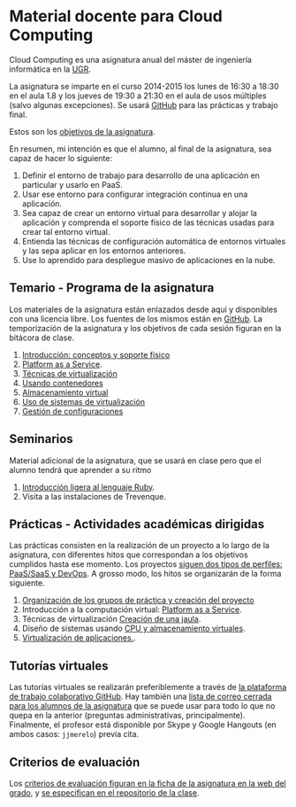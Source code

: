 Material docente para Cloud Computing
==

Cloud Computing es una asignatura anual del máster de ingeniería informática en la [UGR](http://www.ugr.es).

La asignatura se imparte en el curso 2014-2015 los lunes de 16:30 a
18:30 en el aula 1.8 y los jueves de 19:30 a 21:30 en el aula de usos múltiples (salvo algunas excepciones). Se usará [GitHub](http://github.com) para las prácticas y trabajo final.

Estos son los [objetivos de la asignatura](documentos/objetivos.md).

En resumen, mi intención es que el alumno, al final de la asignatura, sea capaz de hacer lo siguiente:

1. Definir el entorno de trabajo para desarrollo de una aplicación en particular y usarlo en PaaS.
2. Usar ese entorno para configurar integración continua en una aplicación.
3. Sea capaz de crear un entorno virtual para desarrollar y alojar la aplicación y comprenda el soporte físico de las técnicas usadas para crear tal entorno virtual.
4. Entienda las técnicas de configuración automática de entornos virtuales y las sepa aplicar en los entornos anteriores.
5. Use lo aprendido para despliegue masivo de aplicaciones en la nube. 

Temario - Programa de la asignatura
------------------------------------------------------

Los materiales de la asignatura están enlazados desde aquí y
disponibles con una licencia libre. Los fuentes de los mismos están en
[GitHub](http://github.com/JJ/CC). La
temporización de la asignatura y los objetivos de cada sesión figuran en la bitácora de clase.

1. [Introducción: conceptos y soporte físico](documentos/temas/Intro_concepto_y_soporte_fisico.md)
2. [Platform as a Service](documentos/temas/PaaS.md).
2. [Técnicas de virtualización](documentos/temas/Tecnicas_de_virtualizacion.md)
3. [Usando contenedores](documentos/temas/Contenedores.md)
4. [Almacenamiento virtual](documentos/temas/Almacenamiento.md)
5. [Uso de sistemas de virtualización](documentos/temas/Uso_de_sistemas.md)
6. [Gestión de configuraciones](documentos/temas/Gestion_de_configuraciones.md)

Seminarios
---------------

Material adicional de la asignatura, que se usará en clase pero que el
alumno tendrá que aprender a su ritmo

1. [Introducción ligera al lenguaje Ruby](documentos/seminarios/ruby.md). 
2. Visita a las instalaciones de Trevenque.


Prácticas - Actividades académicas dirigidas
-------------

Las prácticas consisten en la realización de un proyecto a lo largo de la asignatura, con diferentes hitos que correspondan a los objetivos cumplidos hasta ese momento. Los proyectos [siguen dos tipos de perfiles: PaaS/SaaS y DevOps](documentos/practicas/README.md). A grosso modo, los hitos se organizarán de la forma siguiente.

1. [Organización de los grupos de práctica y creación del proyecto](documentos/practicas/1.Infraestructura.md)
2. Introducción a la computación virtual: [Platform as a Service](documentos/practicas/1.PaaS.md).
2. Técnicas de virtualización [Creación de una jaula](documentos/practicas/2.Jaula.md).
3. Diseño de sistemas usando [CPU y almacenamiento virtuales](documentos/practicas/3.MV.md).
4. [Virtualización de aplicaciones.](documentos/practicas/4.Aplicaciones.md).

Tutorías virtuales
----

Las tutorías virtuales se realizarán preferiblemente a través de
[la plataforma de trabajo colaborativo GitHub](https://github.com/JJ/GII-2014/issues?state=open). Hay
también una
[lista de correo cerrada para los alumnos de la asignatura](https://groups.google.com/forum/#!forum/iv-ugr-2014)
que se puede usar para todo lo que no quepa en la anterior (preguntas
administrativas, principalmente). Finalmente, el profesor está
disponible por Skype y Google Hangouts (en ambos casos: `jjmerelo`)
previa cita.

Criterios de evaluación
---

Los
[criterios de evaluación figuran en la ficha de la asignatura en la web del grado](http://grados.ugr.es/informatica/pages/infoacademica/guias_docentes/espti/infraestructuravirtual),
y
[se especifican en el repositorio de la clase](https://github.com/mgarenas/CloudComputing/blob/master/Metodolog%C3%ADa_y_criterios_de_evaluaci%C3%B3n.md). 

